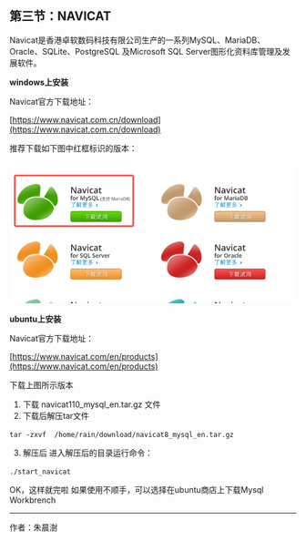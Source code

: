 ## 第三节：NAVICAT

Navicat是香港卓软数码科技有限公司生产的一系列MySQL、MariaDB、Oracle、SQLite、PostgreSQL 及Microsoft SQL Server图形化资料库管理及发展软件。

**windows上安装**

Navicat官方下载地址：

[https://www.navicat.com.cn/download](https://www.navicat.com.cn/download) 

推荐下载如下图中红框标识的版本：

![](image/2016-06-24_576c8cfcece38.png) 

**ubuntu上安装**

Navicat官方下载地址：

[https://www.navicat.com/en/products](https://www.navicat.com/en/products) 

下载上图所示版本
1. 下载 navicat110_mysql_en.tar.gz 文件 
2. 下载后解压tar文件

`tar -zxvf  /home/rain/download/navicat8_mysql_en.tar.gz`

3. 解压后  进入解压后的目录运行命令：

`./start_navicat`

OK，这样就完啦
如果使用不顺手，可以选择在ubuntu商店上下载Mysql Workbrench 

---

作者：朱晨澍
